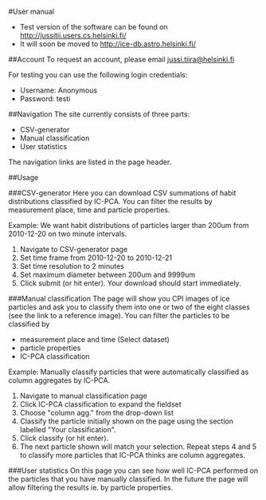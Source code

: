 #User manual
* Test version of the software can be found on http://jussitii.users.cs.helsinki.fi/
* It will soon be moved to http://ice-db.astro.helsinki.fi/

##Account
To request an account, please email jussi.tiira@helsinki.fi

For testing you can use the following login credentials:
* Username: Anonymous
* Password: testi

##Navigation
The site currently consists of three parts:
* CSV-generator
* Manual classification
* User statistics

The navigation links are listed in the page header.

##Usage

###CSV-generator
Here you can download CSV summations of habit distributions classified by IC-PCA. 
You can filter the results by measurement place, time and particle properties.

Example: We want habit distributions of particles larger than 200um from 2010-12-20 on two minute intervals.

1. Navigate to CSV-generator page
1. Set time frame from 2010-12-20 to 2010-12-21
2. Set time resolution to 2 minutes
3. Set maximum diameter between 200um and 9999um
4. Click submit (or hit enter). Your download should start immediately.

###Manual classification
The page will show you CPI images of ice particles and ask you to classify them into one or two of the eight classes 
(see the link to a reference image). You can filter the particles to be classified by 
* measurement place and time (Select dataset)
* particle properties
* IC-PCA classification

Example: Manually classify particles that were automatically classified as column aggregates by IC-PCA.

1. Navigate to manual classification page
2. Click IC-PCA classification to expand the fieldset
3. Choose "column agg." from the drop-down list
4. Classify the particle initially shown on the page using the section labelled "Your classification".
5. Click classify (or hit enter).
6. The next particle shown will match your selection. Repeat steps 4 and 5 to classify more particles that IC-PCA thinks are column aggregates.

###User statistics
On this page you can see how well IC-PCA performed on the particles that you have manually classified. 
In the future the page will allow filtering the results ie. by particle properties.
